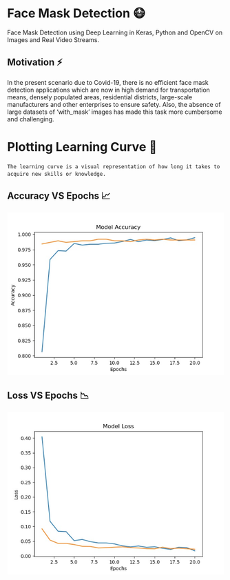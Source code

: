 # Face Mask Detection 😷

Face Mask Detection using Deep Learning in Keras, Python and OpenCV on Images and Real Video Streams.

## Motivation ⚡
In the present scenario due to Covid-19, there is no efficient face mask detection applications which are now in high demand for transportation means, densely populated areas, residential districts, large-scale manufacturers and other enterprises to ensure safety. Also, the absence of large datasets of ‘with_mask’ images has made this task more cumbersome and challenging.

# Plotting Learning Curve 🤯
`The learning curve is a visual representation of how long it takes to acquire new skills or knowledge.`

## Accuracy VS Epochs 📈

<p align="center">
  <img src="https://github.com/Ankit152/FaceMaskDetection/blob/main/accuracy.jpg">
</p>

## Loss VS Epochs 📉

<p align="center">
  <img src="https://github.com/Ankit152/FaceMaskDetection/blob/main/loss.jpg">
</p>
